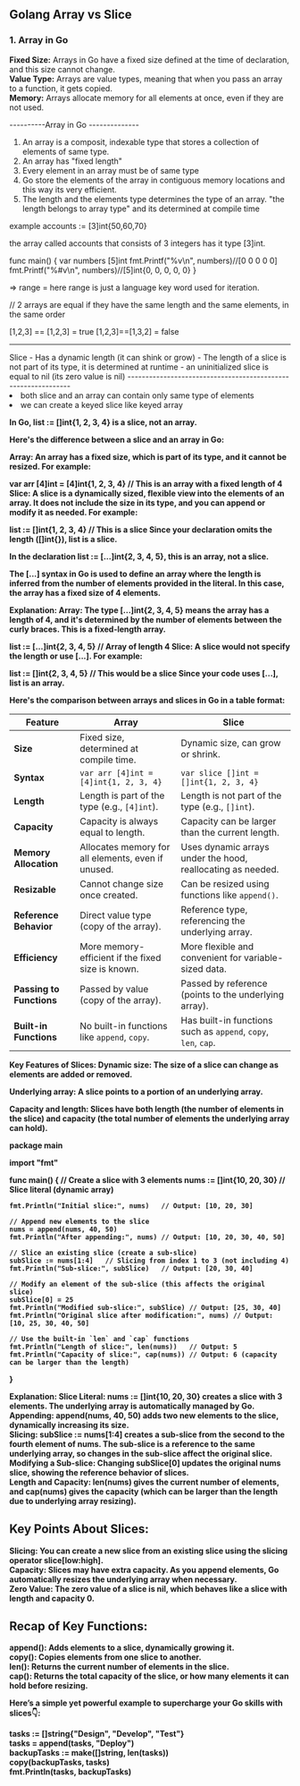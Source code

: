 <h2>Golang Array vs Slice</h2>

<h3>1. Array in Go</h3>
<strong>Fixed Size:</strong> Arrays in Go have a fixed size defined at the time of declaration, and this size cannot change.<br>
<strong>Value Type:</strong> Arrays are value types, meaning that when you pass an array to a function, it gets copied.<br>
<strong>Memory:</strong> Arrays allocate memory for all elements at once, even if they are not used.<br>


----------Array in Go --------------

1. An array is a composit, indexable type that stores a collection of elements of same type.
2. An array has "fixed length"
3. Every element in an array must be of same type
4. Go store the elements of the array in contiguous memory locations and this way its very efficient.
5. The length and the elements type determines the type of an array. "the length belongs to array type" and its determined at compile time

example 
accounts := [3]int{50,60,70}

the array called accounts that consists of 3 integers has it type [3]int.

func main() {
	var numbers [5]int
	fmt.Printf("%v\n", numbers)//[0 0 0 0 0]
	fmt.Printf("%#v\n", numbers)//[5]int{0, 0, 0, 0, 0}
}

=> range = here range is just a language key word used for iteration.


// 2 arrays are equal if they have the same length and the same elements, in the same order

[1,2,3] == [1,2,3] = true
[1,2,3]==[1,3,2] = false

<hr>
Slice
- Has a dynamic length (it can  shink or grow)
- The length of a slice is not part of its type, it is determined at runtime
- an uninitialized slice is equal to nil (its zero value is nil)
--------------------------------------------------------------<br>
<li>both slice and an array can contain only same type of elements</li>
<li> we can create a keyed slice like keyed array</li>

<b>In Go, list := []int{1, 2, 3, 4} is a slice, not an array.<b>

Here's the difference between a slice and an array in Go:

Array: An array has a fixed size, which is part of its type, and it cannot be resized. For example:<br>


var arr [4]int = [4]int{1, 2, 3, 4}  // This is an array with a fixed length of 4 <br>
Slice: A slice is a dynamically sized, flexible view into the elements of an array. It does not include the size in its type, and you can append or modify it as needed. For example:<br>


list := []int{1, 2, 3, 4}  // This is a slice
Since your declaration omits the length ([]int{}), list is a slice.

In the declaration list := [...]int{2, 3, 4, 5}, this is an array, not a slice.

The [...] syntax in Go is used to define an array where the length is inferred from the number of elements provided in the literal. In this case, the array has a fixed size of 4 elements.

Explanation:
Array: The type [...]int{2, 3, 4, 5} means the array has a length of 4, and it's determined by the number of elements between the curly braces. This is a fixed-length array.


list := [...]int{2, 3, 4, 5}  // Array of length 4
Slice: A slice would not specify the length or use [...]. For example:


list := []int{2, 3, 4, 5}  // This would be a slice
Since your code uses [...], list is an array.



Here's the comparison between arrays and slices in Go in a table format:

| **Feature**               | **Array**                                                                 | **Slice**                                                             |
|---------------------------|---------------------------------------------------------------------------|----------------------------------------------------------------------|
| **Size**                  | Fixed size, determined at compile time.                                    | Dynamic size, can grow or shrink.                                     |
| **Syntax**                | `var arr [4]int = [4]int{1, 2, 3, 4}`                                      | `var slice []int = []int{1, 2, 3, 4}`                                 |
| **Length**                | Length is part of the type (e.g., `[4]int`).                               | Length is not part of the type (e.g., `[]int`).                       |
| **Capacity**              | Capacity is always equal to length.                                        | Capacity can be larger than the current length.                       |
| **Memory Allocation**     | Allocates memory for all elements, even if unused.                         | Uses dynamic arrays under the hood, reallocating as needed.           |
| **Resizable**             | Cannot change size once created.                                           | Can be resized using functions like `append()`.                       |
| **Reference Behavior**    | Direct value type (copy of the array).                                     | Reference type, referencing the underlying array.                     |
| **Efficiency**            | More memory-efficient if the fixed size is known.                          | More flexible and convenient for variable-sized data.                 |
| **Passing to Functions**  | Passed by value (copy of the array).                                       | Passed by reference (points to the underlying array).                 |
| **Built-in Functions**    | No built-in functions like `append`, `copy`.                               | Has built-in functions such as `append`, `copy`, `len`, `cap`.        |


Key Features of Slices:
Dynamic size: The size of a slice can change as elements are added or removed.

Underlying array: A slice points to a portion of an underlying array.

Capacity and length: Slices have both length (the number of elements in the slice) and capacity (the total number of elements the underlying array can hold).

package main

import "fmt"

func main() {
    // Create a slice with 3 elements
    nums := []int{10, 20, 30}  // Slice literal (dynamic array)
    
    fmt.Println("Initial slice:", nums)   // Output: [10, 20, 30]

    // Append new elements to the slice
    nums = append(nums, 40, 50)
    fmt.Println("After appending:", nums) // Output: [10, 20, 30, 40, 50]

    // Slice an existing slice (create a sub-slice)
    subSlice := nums[1:4]   // Slicing from index 1 to 3 (not including 4)
    fmt.Println("Sub-slice:", subSlice)   // Output: [20, 30, 40]

    // Modify an element of the sub-slice (this affects the original slice)
    subSlice[0] = 25
    fmt.Println("Modified sub-slice:", subSlice) // Output: [25, 30, 40]
    fmt.Println("Original slice after modification:", nums) // Output: [10, 25, 30, 40, 50]

    // Use the built-in `len` and `cap` functions
    fmt.Println("Length of slice:", len(nums))   // Output: 5
    fmt.Println("Capacity of slice:", cap(nums)) // Output: 6 (capacity can be larger than the length)
}

Explanation:
Slice Literal: nums := []int{10, 20, 30} creates a slice with 3 elements. The underlying array is automatically managed by Go.<br>
Appending: append(nums, 40, 50) adds two new elements to the slice, dynamically increasing its size.<br>
Slicing: subSlice := nums[1:4] creates a sub-slice from the second to the fourth element of nums. The sub-slice is a reference to the same underlying array, so changes in the sub-slice affect the original slice.<br>
Modifying a Sub-slice: Changing subSlice[0] updates the original nums slice, showing the reference behavior of slices.<br>
Length and Capacity: len(nums) gives the current number of elements, and cap(nums) gives the capacity (which can be larger than the length due to underlying array resizing).<br>

<h2>Key Points About Slices:</h2>
Slicing: You can create a new slice from an existing slice using the slicing operator slice[low:high].<br>
Capacity: Slices may have extra capacity. As you append elements, Go automatically resizes the underlying array when necessary.<br>
Zero Value: The zero value of a slice is nil, which behaves like a slice with length and capacity 0.<br>


<h2>Recap of Key Functions:</h2>
append(): Adds elements to a slice, dynamically growing it.<br>
copy(): Copies elements from one slice to another.<br>
len(): Returns the current number of elements in the slice.<br>
cap(): Returns the total capacity of the slice, or how many elements it can hold before resizing.<br>

Here’s a simple yet powerful example to supercharge your Go skills with slices👇:

tasks := []string{"Design", "Develop", "Test"}<br>
tasks = append(tasks, "Deploy")<br>
backupTasks := make([]string, len(tasks))<br>
copy(backupTasks, tasks)<br>
fmt.Println(tasks, backupTasks)<br>

